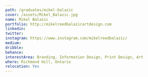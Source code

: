 ```yaml
---
path: /graduates/mikel-balazic
cover: /assets/Mikel_Balazic.jpg
name: Mikel Balazic
portfolio: http://mikelreedbalazicartdesign.com
linkedin:
twitter:
instagram: https://www.instagram.com/mikelreedbalazic/
medium:
dribble:
behance:
interestArea: Branding, Information Design, Print Design, Art
where: Richmond Hill, Ontario
relocation: Yes
---
```

